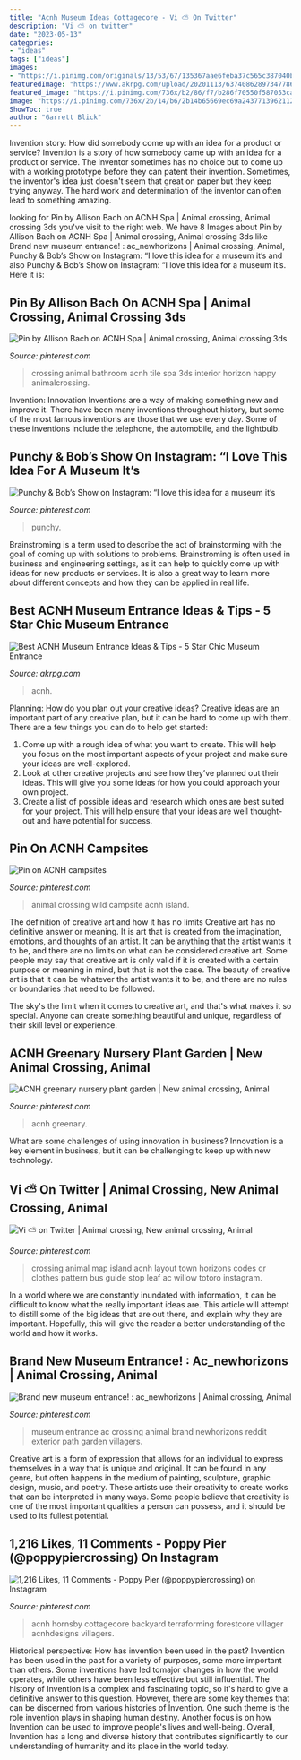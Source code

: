 ```yaml
---
title: "Acnh Museum Ideas Cottagecore - Vi ⛅️ On Twitter"
description: "Vi ⛅️ on twitter"
date: "2023-05-13"
categories:
- "ideas"
tags: ["ideas"]
images:
- "https://i.pinimg.com/originals/13/53/67/135367aae6feba37c565c387040b029e.jpg"
featuredImage: "https://www.akrpg.com/upload/20201113/6374086289734778671200862.png"
featured_image: "https://i.pinimg.com/736x/b2/86/f7/b286f70550f587053cad06f80dd99627.jpg"
image: "https://i.pinimg.com/736x/2b/14/b6/2b14b65669ec69a2437713962112d1ef.jpg"
ShowToc: true
author: "Garrett Blick"
---
```



Invention story: How did somebody come up with an idea for a product or service?
Invention is a story of how somebody came up with an idea for a product or service. The inventor sometimes has no choice but to come up with a working prototype before they can patent their invention. Sometimes, the inventor's idea just doesn't seem that great on paper but they keep trying anyway. The hard work and determination of the inventor can often lead to something amazing.

	

		
looking for Pin by Allison Bach on ACNH Spa | Animal crossing, Animal crossing 3ds you've visit to the right web. We have 8 Images about Pin by Allison Bach on ACNH Spa | Animal crossing, Animal crossing 3ds like Brand new museum entrance! : ac_newhorizons | Animal crossing, Animal, Punchy &amp; Bob’s Show on Instagram: “I love this idea for a museum it’s and also Punchy &amp; Bob’s Show on Instagram: “I love this idea for a museum it’s. Here it is:
		
    
## Pin By Allison Bach On ACNH Spa | Animal Crossing, Animal Crossing 3ds

<img loading=lazy src="https://i.pinimg.com/736x/b2/86/f7/b286f70550f587053cad06f80dd99627.jpg" onerror="this.onerror=null;this.src='https://tse4.mm.bing.net/th?id=OIP.BjHJuKc8lAjLyP6g5Bc0wwHaLH&amp;pid=15.1';" alt="Pin by Allison Bach on ACNH Spa | Animal crossing, Animal crossing 3ds">

_Source: pinterest.com_

>crossing animal bathroom acnh tile spa 3ds interior horizon happy animalcrossing. 

	

Invention: Innovation
Inventions are a way of making something new and improve it. There have been many inventions throughout history, but some of the most famous inventions are those that we use every day. Some of these inventions include the telephone, the automobile, and the lightbulb.

    
## Punchy &amp; Bob’s Show On Instagram: “I Love This Idea For A Museum It’s

<img loading=lazy src="https://i.pinimg.com/736x/5a/73/ec/5a73ec0922ae9fbd2b9ec3d99d3cff3e.jpg" onerror="this.onerror=null;this.src='https://tse2.mm.bing.net/th?id=OIP.Sd-mTURdyQzjC5kBtERdTgHaEU&amp;pid=15.1';" alt="Punchy &amp; Bob’s Show on Instagram: “I love this idea for a museum it’s">

_Source: pinterest.com_

>punchy. 

	

Brainstroming is a term used to describe the act of brainstorming with the goal of coming up with solutions to problems. Brainstroming is often used in business and engineering settings, as it can help to quickly come up with ideas for new products or services. It is also a great way to learn more about different concepts and how they can be applied in real life.

    
## Best ACNH Museum Entrance Ideas &amp; Tips - 5 Star Chic Museum Entrance

<img loading=lazy src="https://www.akrpg.com/upload/20201113/6374086289734778671200862.png" onerror="this.onerror=null;this.src='https://tse4.mm.bing.net/th?id=OIP.4MNjQZ5HlM4NcPNsiUsXtgHaEU&amp;pid=15.1';" alt="Best ACNH Museum Entrance Ideas &amp; Tips - 5 Star Chic Museum Entrance">

_Source: akrpg.com_

>acnh. 

	

Planning: How do you plan out your creative ideas?
Creative ideas are an important part of any creative plan, but it can be hard to come up with them. 
There are a few things you can do to help get started:

1. Come up with a rough idea of what you want to create. This will help you focus on the most important aspects of your project and make sure your ideas are well-explored. 
2. Look at other creative projects and see how they’ve planned out their ideas. This will give you some ideas for how you could approach your own project. 
3. Create a list of possible ideas and research which ones are best suited for your project. This will help ensure that your ideas are well thought-out and have potential for success.

    
## Pin On ACNH Campsites

<img loading=lazy src="https://i.pinimg.com/originals/13/53/67/135367aae6feba37c565c387040b029e.jpg" onerror="this.onerror=null;this.src='https://tse1.mm.bing.net/th?id=OIP.tHlIMScjhDj6O7YG2n-n4AHaEK&amp;pid=15.1';" alt="Pin on ACNH campsites">

_Source: pinterest.com_

>animal crossing wild campsite acnh island. 

	

The definition of creative art and how it has no limits
Creative art has no definitive answer or meaning. It is art that is created from the imagination, emotions, and thoughts of an artist. It can be anything that the artist wants it to be, and there are no limits on what can be considered creative art.
Some people may say that creative art is only valid if it is created with a certain purpose or meaning in mind, but that is not the case. The beauty of creative art is that it can be whatever the artist wants it to be, and there are no rules or boundaries that need to be followed.

The sky's the limit when it comes to creative art, and that's what makes it so special. Anyone can create something beautiful and unique, regardless of their skill level or experience.

    
## ACNH Greenary Nursery Plant Garden | New Animal Crossing, Animal

<img loading=lazy src="https://i.pinimg.com/736x/2b/14/b6/2b14b65669ec69a2437713962112d1ef.jpg" onerror="this.onerror=null;this.src='https://tse2.mm.bing.net/th?id=OIP.FuohCRPaLtwsC8fsbiyH4wHaEi&amp;pid=15.1';" alt="ACNH greenary nursery plant garden | New animal crossing, Animal">

_Source: pinterest.com_

>acnh greenary. 

	

What are some challenges of using innovation in business?
Innovation is a key element in business, but it can be challenging to keep up with new technology.

    
## Vi ⛅️ On Twitter | Animal Crossing, New Animal Crossing, Animal

<img loading=lazy src="https://i.pinimg.com/736x/78/a9/18/78a91868b2932cc99f71cdf0ea21a3c2.jpg" onerror="this.onerror=null;this.src='https://tse1.mm.bing.net/th?id=OIP.zl625Kl-4LZh_DsTePyD6gHaHa&amp;pid=15.1';" alt="Vi ⛅️ on Twitter | Animal crossing, New animal crossing, Animal">

_Source: pinterest.com_

>crossing animal map island acnh layout town horizons codes qr clothes pattern bus guide stop leaf ac willow totoro instagram. 

	

In a world where we are constantly inundated with information, it can be difficult to know what the really important ideas are. This article will attempt to distill some of the big ideas that are out there, and explain why they are important. Hopefully, this will give the reader a better understanding of the world and how it works.

    
## Brand New Museum Entrance! : Ac_newhorizons | Animal Crossing, Animal

<img loading=lazy src="https://i.pinimg.com/originals/b7/01/46/b701464e034c394aef1083c363fb021c.jpg" onerror="this.onerror=null;this.src='https://tse3.mm.bing.net/th?id=OIP.HaQjaC-hrZd7HMSNwNXVDwHaEK&amp;pid=15.1';" alt="Brand new museum entrance! : ac_newhorizons | Animal crossing, Animal">

_Source: pinterest.com_

>museum entrance ac crossing animal brand newhorizons reddit exterior path garden villagers. 

	

Creative art is a form of expression that allows for an individual to express themselves in a way that is unique and original. It can be found in any genre, but often happens in the medium of painting, sculpture, graphic design, music, and poetry. These artists use their creativity to create works that can be interpreted in many ways. Some people believe that creativity is one of the most important qualities a person can possess, and it should be used to its fullest potential.

    
## 1,216 Likes, 11 Comments - Poppy Pier (@poppypiercrossing) On Instagram

<img loading=lazy src="https://i.pinimg.com/736x/00/bc/f7/00bcf707f015baeb1b43489bc9bced19.jpg" onerror="this.onerror=null;this.src='https://tse2.mm.bing.net/th?id=OIP.ZU_Jybp1fS4h5lrBD7dAQgHaEK&amp;pid=15.1';" alt="1,216 Likes, 11 Comments - Poppy Pier (@poppypiercrossing) on Instagram">

_Source: pinterest.com_

>acnh hornsby cottagecore backyard terraforming forestcore villager acnhdesigns villagers. 

	

Historical perspective: How has invention been used in the past?
Invention has been used in the past for a variety of purposes, some more important than others. Some inventions have led tomajor changes in how the world operates, while others have been less effective but still influential. The history of Invention is a complex and fascinating topic, so it's hard to give a definitive answer to this question. However, there are some key themes that can be discerned from various histories of Invention. One such theme is the role invention plays in shaping human destiny. Another focus is on how Invention can be used to improve people's lives and well-being. Overall, Invention has a long and diverse history that contributes significantly to our understanding of humanity and its place in the world today.

